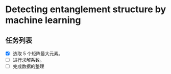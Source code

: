 # Detecting entanglement structure by machine learning

## 任务列表
- [x] 选取 5 个矩阵最大元素。
- [ ] 进行求解系数。
- [ ] 完成数据的整理